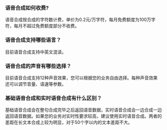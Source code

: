
### 语音合成如何收费?
语音合成按合成的字符数计费，单价为0.2元/万字符，每月免费额度为100万字符，每月不超过免费额度部分不收费。

### 语音合成支持哪些语言？
目前语音合成支持中英文混读。

### 语音合成的声音有哪些选择？
目前语音合成支持12种声音效果，您可以根据您的业务自由选择。每种声音效果还可以调节音量、语速等参数。

### 基础语音合成和实时语音合成有什么区别？
基础语音合成会在整句合成完毕之后返回语音数据，实时语音合成会一边合成一边返回语音数据。如果您的业务对实时性要求较高，建议使用实时语音合成。两者的差距在长文本合成上较为明显，对于50个字以内的文本差距不大。


